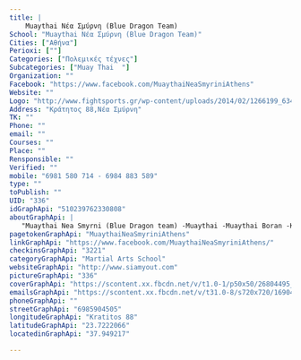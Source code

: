 ```yaml
---
title: |
    Muaythai Νέα Σμύρνη (Blue Dragon Team)
School: "Muaythai Νέα Σμύρνη (Blue Dragon Team)"
Cities: ["Αθήνα"]
Perioxi: [""]
Categories: ["Πολεμικές τέχνες"]
Subcategories: ["Muay Thai  "]
Organization: ""
Facebook: "https://www.facebook.com/MuaythaiNeaSmyriniAthens"
Website: ""
Logo: "http://www.fightsports.gr/wp-content/uploads/2014/02/1266199_634071046614345_1735255253_o.jpg"
Address: "Κράτητος 88,Νέα Σμύρνη"
TK: ""
Phone: ""
email: ""
Courses: ""
Place: ""
Rensponsible: ""
Verified: ""
mobile: "6981 580 714 - 6984 883 589"
type: ""
toPublish: ""
UID: "336"
idGraphApi: "510239762330808"
aboutGraphApi: | 
   "Muaythai Nea Smyrni (Blue Dragon team) -Muaythai -Muaythai Boran -Krabi Krabong (Thai Weapon) Train with Thai Master 6976896736 Master Ekger"
pagetokenGraphApi: "MuaythaiNeaSmyriniAthens"
linkGraphApi: "https://www.facebook.com/MuaythaiNeaSmyriniAthens/"
checkinsGraphApi: "3221"
categoryGraphApi: "Martial Arts School"
websiteGraphApi: "http://www.siamyout.com"
pictureGraphApi: "336"
coverGraphApi: "https://scontent.xx.fbcdn.net/v/t1.0-1/p50x50/26804495_1711231132231659_3369993530331905313_n.jpg?oh=f426d021d8f518cbbbeebaec6e408413&amp;oe=5B4D7A00"
emailsGraphApi: "https://scontent.xx.fbcdn.net/v/t31.0-8/s720x720/16904754_1381917321829710_4827099382577132166_o.jpg?oh=456a738b7e40e4a409740d5362d0dabb&amp;oe=5B45A83C"
phoneGraphApi: ""
streetGraphApi: "6985904505"
longitudeGraphApi: "Kratitos 88"
latitudeGraphApi: "23.7222066"
locatedinGraphApi: "37.949217"

---
```




